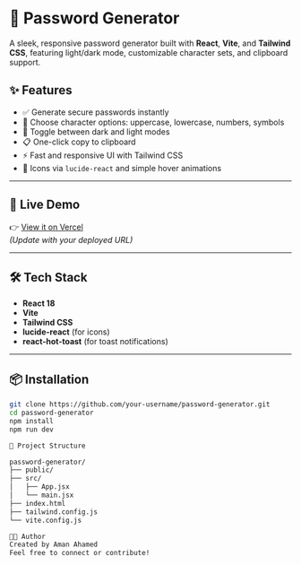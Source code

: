 # 🔐 Password Generator

A sleek, responsive password generator built with **React**, **Vite**, and **Tailwind CSS**, featuring light/dark mode, customizable character sets, and clipboard support.


## ✨ Features

- ✅ Generate secure passwords instantly
- 🔢 Choose character options: uppercase, lowercase, numbers, symbols
- 🌙 Toggle between dark and light modes
- 📋 One-click copy to clipboard
- ⚡ Fast and responsive UI with Tailwind CSS
- 🎨 Icons via `lucide-react` and simple hover animations

---

## 🚀 Live Demo

👉 [View it on Vercel](https://your-project.vercel.app)  
_(Update with your deployed URL)_

---

## 🛠️ Tech Stack

- **React 18**
- **Vite**
- **Tailwind CSS**
- **lucide-react** (for icons)
- **react-hot-toast** (for toast notifications)

---

## 📦 Installation

```bash
git clone https://github.com/your-username/password-generator.git
cd password-generator
npm install
npm run dev

📁 Project Structure

password-generator/
├── public/
├── src/
│   ├── App.jsx
│   └── main.jsx
├── index.html
├── tailwind.config.js
└── vite.config.js

🧑‍💻 Author
Created by Aman Ahamed
Feel free to connect or contribute!